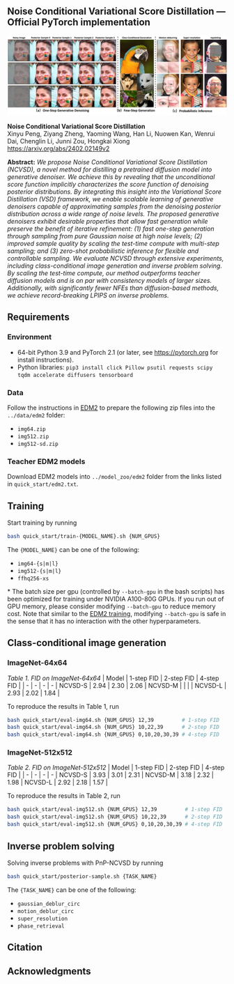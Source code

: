 ## Noise Conditional Variational Score Distillation &mdash; Official PyTorch implementation

![Overview](assets/overview.jpg "Overview")

**Noise Conditional Variational Score Distillation** <br>
Xinyu Peng, Ziyang Zheng, Yaoming Wang, Han Li, Nuowen Kan, Wenrui Dai, Chenglin Li, Junni Zou, Hongkai Xiong <br>
https://arxiv.org/abs/2402.02149v2

**Abstract:** *We propose Noise Conditional Variational Score Distillation (NCVSD), a novel method for distilling a pretrained diffusion model into generative denoiser. We achieve this by revealing that the unconditional score function implicitly characterizes the score function of denoising posterior distributions. By integrating this insight into the Variational Score Distillation (VSD) framework, we enable scalable learning of generative denoisers capable of approximating samples from the denoising posterior distribution across a wide range of noise levels. The proposed generative denoisers exhibit desirable properties that allow fast generation while preserve the benefit of iterative refinement: (1) fast one-step generation through sampling from pure Gaussian noise at high noise levels; (2) improved sample quality by scaling the test-time compute with multi-step sampling; and (3) zero-shot probabilistic inference for flexible and controllable sampling. We evaluate NCVSD through extensive experiments, including class-conditional image generation and inverse problem solving. By scaling the test-time compute, our method outperforms teacher diffusion models and is on par with consistency models of larger sizes. Additionally, with significantly fewer NFEs than diffusion-based methods, we achieve record-breaking LPIPS on inverse problems.*


## Requirements
### Environment
- 64-bit Python 3.9 and PyTorch 2.1 (or later, see https://pytorch.org for install instructions).
- Python libraries: `pip3 install click Pillow psutil requests scipy tqdm accelerate diffusers tensorboard`

### Data
Follow the instructions in [EDM2](https://github.com/NVlabs/edm2?tab=readme-ov-file#preparing-datasets) to prepare the following zip files into the `../data/edm2` folder:
- `img64.zip`
- `img512.zip`
- `img512-sd.zip`

### Teacher EDM2 models
Download EDM2 models into `../model_zoo/edm2` folder from the links listed in `quick_start/edm2.txt`.

## Training
Start training by running
```bash
bash quick_start/train-{MODEL_NAME}.sh {NUM_GPUS}
```

The `{MODEL_NAME}` can be one of the following:
 - `img64-{s|m|l}`     
 - `img512-{s|m|l}`
 - `ffhq256-xs`

\* The batch size per gpu (controlled by `--batch-gpu` in the bash scripts) has been optimized for training under NVIDIA A100-80G GPUs. If you run out of GPU memory, please consider modifying `--batch-gpu` to reduce memory cost. Note that similar to the [EDM2 training](https://github.com/NVlabs/edm2?tab=readme-ov-file#training-new-models), modifying `--batch-gpu` is safe in the sense that it has no interaction with the other hyperparameters.  

## Class-conditional image generation
### ImageNet-64x64
*Table 1. FID on ImageNet-64x64*
| Model | 1-step FID | 2-step FID | 4-step FID |
| - | - | - | - |
NCVSD-S | 2.94 | 2.30 | 2.06 |
NCVSD-M |  |  |  |
NCVSD-L | 2.93 | 2.02 | 1.84 |

To reproduce the results in Table 1, run
```bash
bash quick_start/eval-img64.sh {NUM_GPUS} 12,39         # 1-step FID
bash quick_start/eval-img64.sh {NUM_GPUS} 10,22,39      # 2-step FID
bash quick_start/eval-img64.sh {NUM_GPUS} 0,10,20,30,39 # 4-step FID
```

### ImageNet-512x512
*Table 2. FID on ImageNet-512x512*
| Model | 1-step FID | 2-step FID | 4-step FID |
| - | - | - | - |
NCVSD-S | 3.93 | 3.01 | 2.31 |
NCVSD-M | 3.18 | 2.32 | 1.98 |
NCVSD-L | 2.92 | 2.18 | 1.57 |

To reproduce the results in Table 2, run
```bash
bash quick_start/eval-img512.sh {NUM_GPUS} 12,39         # 1-step FID
bash quick_start/eval-img512.sh {NUM_GPUS} 10,22,39      # 2-step FID
bash quick_start/eval-img512.sh {NUM_GPUS} 0,10,20,30,39 # 4-step FID
```

## Inverse problem solving
Solving inverse problems with PnP-NCVSD by running

```bash
bash quick_start/posterior-sample.sh {TASK_NAME}
```

The `{TASK_NAME}` can be one of the following:
- `gaussian_deblur_circ`
- `motion_deblur_circ`
- `super_resolution`
- `phase_retrieval`

## Citation

## Acknowledgments



